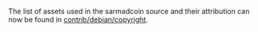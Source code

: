 The list of assets used in the sarmadcoin source and their attribution can now be found in [contrib/debian/copyright](../contrib/debian/copyright).
